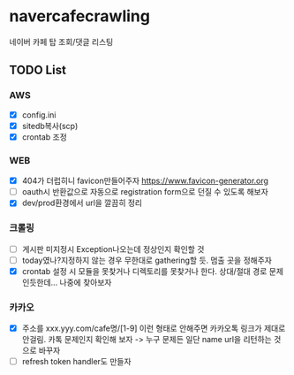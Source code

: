 # navercafecrawling

네이버 카페 탑 조회/댓글 리스팅


## TODO List
### AWS
- [x] config.ini
- [x] sitedb복사(scp)
- [x] crontab 조정

### WEB
- [x] 404가 더럽히니 favicon만들어주자 https://www.favicon-generator.org
- [ ] oauth시 반환값으로 자동으로 registration form으로 던질 수 있도록 해보자
- [x] dev/prod환경에서 url을 깔끔히 정리

### 크롤링

- [ ] 게시판 미지정시 Exception나오는데 정상인지 확인할 것
- [ ] today였나?지정하지 않는 경우 무한대로 gathering할 듯. 멈출 곳을 정해주자
- [x] crontab 설정 시 모듈을 못찾거나 디렉토리를 못찾거나 한다. 상대/절대 경로 문제인듯한데... 나중에 찾아보자

### 카카오

- [x] 주소를 xxx.yyy.com/cafe명/[1-9] 이런 형태로 안해주면 카카오톡 링크가 제대로 안걸림. 카톡 문제인지 확인해 보자 -> 누구 문제든 일단 name url을 리턴하는 것으로 바꾸자
- [ ] refresh token handler도 만들자
